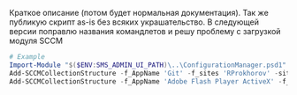Краткое описание (потом будет нормальная документация). Так же публикую скрипт as-is без всяких украшательство. В следующей версии поправлю названия командлетов и решу проблему с загрузкой модуля SCCM

```Powershell
# Example
Import-Module "$($ENV:SMS_ADMIN_UI_PATH)\..\ConfigurationManager.psd1"
Add-SCCMCollectionStructure -f_AppName 'Git' -f_sites 'RProkhorov' -sites_VIP 'RProkhorov' -AppType 'Not standard' -VIPInstallType Required -Action 'Add new application' -psite 'PRV'
Add-SCCMCollectionStructure -f_AppName 'Adobe Flash Player ActiveX' -f_sites 'RProkhorov' -sites_VIP 'RProkhorov' -AppType 'Standard' -VIPInstallType Required -Action 'Add new application' -psite 'PRV'
```
